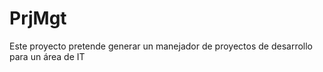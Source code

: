 # PrjMgt

Este proyecto pretende generar un manejador de proyectos de desarrollo para un área de IT
